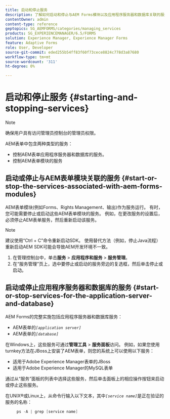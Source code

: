 ```yaml
---
title: 启动和停止服务
description: 了解如何启动和停止与AEM Forms模块以及应用程序服务器和数据库关联的服务。
contentOwner: admin
content-type: reference
geptopics: SG_AEMFORMS/categories/managing_services
products: SG_EXPERIENCEMANAGER/6.5/FORMS
solution: Experience Manager, Experience Manager Forms
feature: Adaptive Forms
role: User, Developer
source-git-commit: eded255b54ff83f60f73cece8824c778d3a87680
workflow-type: tm+mt
source-wordcount: '311'
ht-degree: 0%

---
```


# 启动和停止服务 {#starting-and-stopping-services}

>[!NOTE]
> 
> 确保用户具有访问管理员控制台的管理员权限。

AEM表单中包含两种类型的服务：

* 控制AEM表单应用程序服务器和数据库的服务。
* 控制AEM表单模块的服务

## 启动或停止与AEM表单模块关联的服务 {#start-or-stop-the-services-associated-with-aem-forms-modules}

AEM表单模块(例如Forms、Rights Management、输出)作为服务运行。 有时，您可能需要停止或启动这些AEM表单模块的服务。 例如，在更改服务的设置后，必须停止AEM表单服务，然后重新启动该服务。

>[!NOTE]
>
> 建议使用“Ctrl + C”命令重新启动SDK。 使用替代方法（例如，停止Java流程）重新启动AEM SDK可能会导致AEM开发环境不一致。

1. 在管理控制台中，单击&#x200B;**服务** > **应用程序和服务** > **服务管理**。
1. 在“服务管理”页上，选中要停止或启动的服务旁边的复选框，然后单击停止或启动。

## 启动或停止应用程序服务器和数据库的服务 {#start-or-stop-services-for-the-application-server-and-database}

AEM Forms的完整实施包括应用程序服务器和数据库服务：

* AEM表单的&#x200B;*`[application server]`*
* AEM表单的&#x200B;*`[database]`*

在Windows上，这些服务可通过&#x200B;**管理工具** > **服务面板**&#x200B;访问。 例如，如果您使用turnkey方法在JBoss上安装了AEM表单，则您的系统上可以使用以下服务：

* 适用于Adobe Experience Manager表单的JBoss
* 适用于Adobe Experience Manager的MySQL表单

通过从“服务”面板的列表中选择这些服务，然后单击面板上的相应操作按钮来启动或停止这些服务。

在UNIX®或Linux上，从命令行输入以下文本，其中&#x200B;*`[service name]`*&#x200B;是正在验证的服务的名称：

```java
     ps -A | grep [service name]
```
